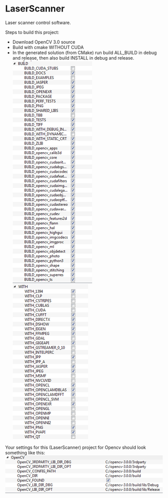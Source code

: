 # LaserScanner
Laser scanner control software.

Steps to build this project:
- Download OpenCV 3.0 source
- Build with cmake WITHOUT CUDA
- In the generated solution (from CMake) run build ALL_BUILD in debug and release, then also build INSTALL in debug and release. ![Image](screenshots/OpenCVBuildBuildOptions.PNG?raw=true)
![Image](screenshots/OpenCVBuildNoCude.PNG?raw=true)

Your settings for this (LaserScanner) project for Opencv should look something like this: 
![Image](screenshots/LaserScannerOpenCVSettings.PNG?raw=true)
